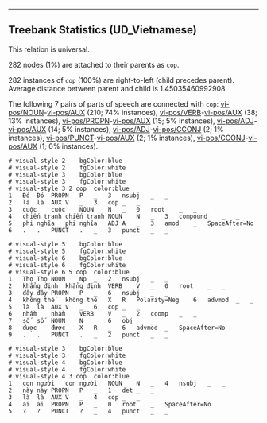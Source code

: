 

--------------------------------------------------------------------------------

## Treebank Statistics (UD_Vietnamese)

This relation is universal.

282 nodes (1%) are attached to their parents as `cop`.

282 instances of `cop` (100%) are right-to-left (child precedes parent).
Average distance between parent and child is 1.45035460992908.

The following 7 pairs of parts of speech are connected with `cop`: [vi-pos/NOUN]()-[vi-pos/AUX]() (210; 74% instances), [vi-pos/VERB]()-[vi-pos/AUX]() (38; 13% instances), [vi-pos/PROPN]()-[vi-pos/AUX]() (15; 5% instances), [vi-pos/ADJ]()-[vi-pos/AUX]() (14; 5% instances), [vi-pos/ADJ]()-[vi-pos/CCONJ]() (2; 1% instances), [vi-pos/PUNCT]()-[vi-pos/AUX]() (2; 1% instances), [vi-pos/CCONJ]()-[vi-pos/AUX]() (1; 0% instances).


~~~ conllu
# visual-style 2	bgColor:blue
# visual-style 2	fgColor:white
# visual-style 3	bgColor:blue
# visual-style 3	fgColor:white
# visual-style 3 2 cop	color:blue
1	Đó	Đó	PROPN	P	_	3	nsubj	_	_
2	là	là	AUX	V	_	3	cop	_	_
3	cuộc	cuộc	NOUN	N	_	0	root	_	_
4	chiến tranh	chiến tranh	NOUN	N	_	3	compound	_	_
5	phi nghĩa	phi nghĩa	ADJ	A	_	3	amod	_	SpaceAfter=No
6	.	.	PUNCT	.	_	3	punct	_	_

~~~


~~~ conllu
# visual-style 5	bgColor:blue
# visual-style 5	fgColor:white
# visual-style 6	bgColor:blue
# visual-style 6	fgColor:white
# visual-style 6 5 cop	color:blue
1	Thọ	Thọ	NOUN	Np	_	2	nsubj	_	_
2	khẳng định	khẳng định	VERB	V	_	0	root	_	_
3	đây	đây	PROPN	P	_	6	nsubj	_	_
4	không thể	không thể	X	R	Polarity=Neg	6	advmod	_	_
5	là	là	AUX	V	_	6	cop	_	_
6	nhầm	nhầm	VERB	V	_	2	ccomp	_	_
7	số	số	NOUN	N	_	6	obj	_	_
8	được	được	X	R	_	6	advmod	_	SpaceAfter=No
9	.	.	PUNCT	.	_	2	punct	_	_

~~~


~~~ conllu
# visual-style 3	bgColor:blue
# visual-style 3	fgColor:white
# visual-style 4	bgColor:blue
# visual-style 4	fgColor:white
# visual-style 4 3 cop	color:blue
1	con người	con người	NOUN	N	_	4	nsubj	_	_
2	này	này	PROPN	P	_	1	det	_	_
3	là	là	AUX	V	_	4	cop	_	_
4	ai	ai	PROPN	P	_	0	root	_	SpaceAfter=No
5	?	?	PUNCT	?	_	4	punct	_	_

~~~


